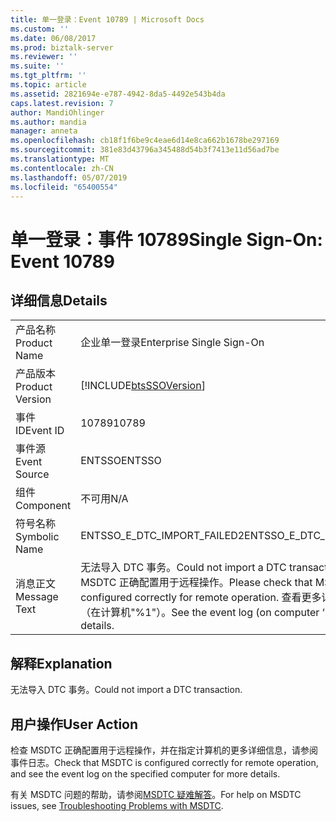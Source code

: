 ```yaml
---
title: 单一登录：Event 10789 | Microsoft Docs
ms.custom: ''
ms.date: 06/08/2017
ms.prod: biztalk-server
ms.reviewer: ''
ms.suite: ''
ms.tgt_pltfrm: ''
ms.topic: article
ms.assetid: 2821694e-e787-4942-8da5-4492e543b4da
caps.latest.revision: 7
author: MandiOhlinger
ms.author: mandia
manager: anneta
ms.openlocfilehash: cb18f1f6be9c4eae6d14e8ca662b1678be297169
ms.sourcegitcommit: 381e83d43796a345488d54b3f7413e11d56ad7be
ms.translationtype: MT
ms.contentlocale: zh-CN
ms.lasthandoff: 05/07/2019
ms.locfileid: "65400554"
---
```

# <a name="single-sign-on-event-10789"></a><span data-ttu-id="45fdb-102">单一登录：事件 10789</span><span class="sxs-lookup"><span data-stu-id="45fdb-102">Single Sign-On: Event 10789</span></span>
## <a name="details"></a><span data-ttu-id="45fdb-103">详细信息</span><span class="sxs-lookup"><span data-stu-id="45fdb-103">Details</span></span>  
  
|                 |                                                                                                                                                                  |
|-----------------|------------------------------------------------------------------------------------------------------------------------------------------------------------------|
|  <span data-ttu-id="45fdb-104">产品名称</span><span class="sxs-lookup"><span data-stu-id="45fdb-104">Product Name</span></span>   |                                                                    <span data-ttu-id="45fdb-105">企业单一登录</span><span class="sxs-lookup"><span data-stu-id="45fdb-105">Enterprise Single Sign-On</span></span>                                                                     |
| <span data-ttu-id="45fdb-106">产品版本</span><span class="sxs-lookup"><span data-stu-id="45fdb-106">Product Version</span></span> |                                                    [!INCLUDE[btsSSOVersion](../includes/btsssoversion-md.md)]                                                    |
|    <span data-ttu-id="45fdb-107">事件 ID</span><span class="sxs-lookup"><span data-stu-id="45fdb-107">Event ID</span></span>     |                                                                              <span data-ttu-id="45fdb-108">10789</span><span class="sxs-lookup"><span data-stu-id="45fdb-108">10789</span></span>                                                                               |
|  <span data-ttu-id="45fdb-109">事件源</span><span class="sxs-lookup"><span data-stu-id="45fdb-109">Event Source</span></span>   |                                                                              <span data-ttu-id="45fdb-110">ENTSSO</span><span class="sxs-lookup"><span data-stu-id="45fdb-110">ENTSSO</span></span>                                                                              |
|    <span data-ttu-id="45fdb-111">组件</span><span class="sxs-lookup"><span data-stu-id="45fdb-111">Component</span></span>    |                                                                               <span data-ttu-id="45fdb-112">不可用</span><span class="sxs-lookup"><span data-stu-id="45fdb-112">N/A</span></span>                                                                                |
|  <span data-ttu-id="45fdb-113">符号名称</span><span class="sxs-lookup"><span data-stu-id="45fdb-113">Symbolic Name</span></span>  |                                                                   <span data-ttu-id="45fdb-114">ENTSSO_E_DTC_IMPORT_FAILED2</span><span class="sxs-lookup"><span data-stu-id="45fdb-114">ENTSSO_E_DTC_IMPORT_FAILED2</span></span>                                                                    |
|  <span data-ttu-id="45fdb-115">消息正文</span><span class="sxs-lookup"><span data-stu-id="45fdb-115">Message Text</span></span>   | <span data-ttu-id="45fdb-116">无法导入 DTC 事务。</span><span class="sxs-lookup"><span data-stu-id="45fdb-116">Could not import a DTC transaction.</span></span> <span data-ttu-id="45fdb-117">请检查 MSDTC 正确配置用于远程操作。</span><span class="sxs-lookup"><span data-stu-id="45fdb-117">Please check that MSDTC is configured correctly for remote operation.</span></span> <span data-ttu-id="45fdb-118">查看更多详细信息的日志 （在计算机"%1"）。</span><span class="sxs-lookup"><span data-stu-id="45fdb-118">See the event log (on computer ‘%1’) for more details.</span></span> |
  
## <a name="explanation"></a><span data-ttu-id="45fdb-119">解释</span><span class="sxs-lookup"><span data-stu-id="45fdb-119">Explanation</span></span>  
 <span data-ttu-id="45fdb-120">无法导入 DTC 事务。</span><span class="sxs-lookup"><span data-stu-id="45fdb-120">Could not import a DTC transaction.</span></span>  
  
## <a name="user-action"></a><span data-ttu-id="45fdb-121">用户操作</span><span class="sxs-lookup"><span data-stu-id="45fdb-121">User Action</span></span>  
 <span data-ttu-id="45fdb-122">检查 MSDTC 正确配置用于远程操作，并在指定计算机的更多详细信息，请参阅事件日志。</span><span class="sxs-lookup"><span data-stu-id="45fdb-122">Check that MSDTC is configured correctly for remote operation, and see the event log on the specified computer for more details.</span></span>  
  
 <span data-ttu-id="45fdb-123">有关 MSDTC 问题的帮助，请参阅[MSDTC 疑难解答](../core/troubleshooting-problems-with-msdtc.md)。</span><span class="sxs-lookup"><span data-stu-id="45fdb-123">For help on MSDTC issues, see [Troubleshooting Problems with MSDTC](../core/troubleshooting-problems-with-msdtc.md).</span></span>